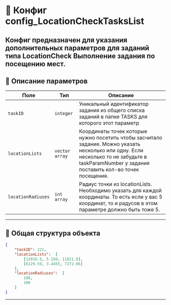 
# 📄 Конфиг config_LocationCheckTasksList

Конфиг предназначен для указания дополнительных параметров для заданий типа **LocationCheck**
Выполнение задания по посещению мест.
---


## 🧩 Описание параметров

| Поле              | Тип        |  Описание |
|-------------------|------------|----------|
| `taskID`          | `integer`  | Уникальный идентификатор задания из общего списка заданий в папке TASKS для которого этот параметр |
| `locationLists`      | `vector array`   | Координаты точек которые нужно посетить чтобы засчитало задание. Можно указать несколько или одну. Если несколько то не забудьте в taskParamNumber у задания поставить кол-во точек посещения. |
| `locationRadiuses`      | `int array`   | Радиус точки из locationLists. Необходимо указать для каждой координаты. То есть если у вас 5 координат, то и радусов в этом параметре должно быть тоже 5.|

---

## 🧱 Общая структура объекта

```json
{
    "taskID": 222,
    "locationLists":  [
        [13910.5, 5.169, 11821.8],
        [6129.59, 3.4455, 7272.06]
    ],
    "locationRadiuses":  [
        100,
        100
    ]
}
```
---
